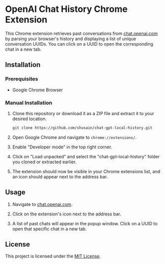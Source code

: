 # OpenAI Chat History Chrome Extension

This Chrome extension retrieves past conversations from [chat.openai.com](https://chat.openai.com) by parsing your browser's history and displaying a list of unique conversation UUIDs. You can click on a UUID to open the corresponding chat in a new tab.

## Installation

### Prerequisites

- Google Chrome Browser

### Manual Installation

1. Clone this repository or download it as a ZIP file and extract it to your desired location.

    ```bash
    git clone https://github.com/shusain/chat-gpt-local-history.git
    ```

2. Open Google Chrome and navigate to `chrome://extensions/`.

3. Enable "Developer mode" in the top right corner.

4. Click on "Load unpacked" and select the "chat-gpt-local-history" folder you cloned or extracted earlier.

5. The extension should now be visible in your Chrome extensions list, and an icon should appear next to the address bar.

## Usage

1. Navigate to [chat.openai.com](https://chat.openai.com).

2. Click on the extension's icon next to the address bar.

3. A list of past chats will appear in the popup window. Click on a UUID to open that specific chat in a new tab.

## License

This project is licensed under the [MIT License](LICENSE).
